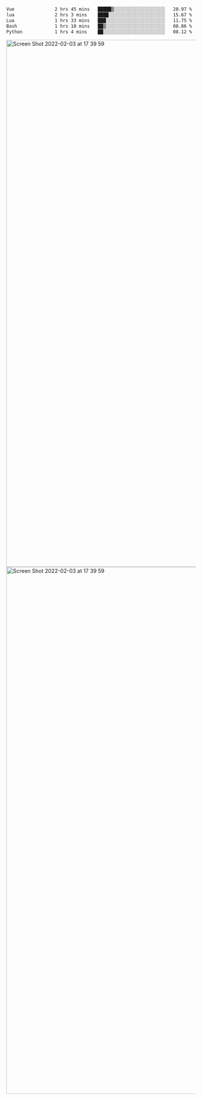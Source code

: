 <!--START_SECTION:waka-->

```txt
Vue               2 hrs 45 mins   █████▒░░░░░░░░░░░░░░░░░░░   20.97 %
lua               2 hrs 3 mins    ████░░░░░░░░░░░░░░░░░░░░░   15.67 %
Lua               1 hrs 33 mins   ███░░░░░░░░░░░░░░░░░░░░░░   11.75 %
Bash              1 hrs 10 mins   ██▒░░░░░░░░░░░░░░░░░░░░░░   08.86 %
Python            1 hrs 4 mins    ██░░░░░░░░░░░░░░░░░░░░░░░   08.12 %
```

<!--END_SECTION:waka-->

<img width="1400" alt="Screen Shot 2022-02-03 at 17 39 59" src="https://user-images.githubusercontent.com/45716542/152387304-f2b60485-53a6-4f4b-a818-5cefb1b0c0ae.png">
<img width="1400" alt="Screen Shot 2022-02-03 at 17 39 59" src="https://user-images.githubusercontent.com/45716542/152387273-ea5cdf21-2a45-44da-8bef-00c1763b1d42.png">
